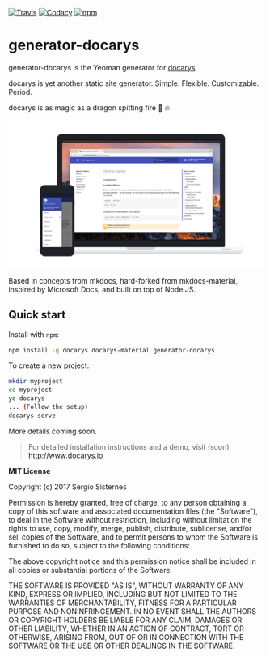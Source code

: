 [![Travis][travis-image]][travis-link]
[![Codacy][codacy-image]][codacy-link]
[![npm][npm-image]][npm-link]
<!-- [![Coverage][coverage-image]][coverage-link] -->

  [travis-image]: https://travis-ci.org/docarys/generator-docarys.svg?branch=master
  [travis-link]: https://travis-ci.org/docarys/generator-docarys
  [codacy-image]: https://api.codacy.com/project/badge/Grade/b550877f64f74503b928881dda92c4a1
  [codacy-link]: https://www.codacy.com/app/sesispla/generator-docarys?utm_source=github.com&amp;utm_medium=referral&amp;utm_content=docarys/generator-docarys&amp;utm_campaign=Badge_Grade
  <!-- [coverage-image]: https://api.codacy.com/project/badge/Coverage/bae6b0b8d04b4cd9a7b69f6e3988b31e
  [coverage-link]: https://www.codacy.com/app/sesispla/docarys?utm_source=github.com&amp;utm_medium=referral&amp;utm_content=docarys/docarys&amp;utm_campaign=Badge_Coverage -->
  [npm-image]: https://img.shields.io/npm/dt/generator-docarys.svg
  [npm-link]: hhttps://www.npmjs.com/package/generator-docarys

# generator-docarys

generator-docarys is the Yeoman generator for [docarys](http://www.docarys.io). 

docarys is yet another static site generator. Simple. Flexible. Customizable. Period.

docarys is as magic as a dragon spitting fire 🐉 🔥

[![Material for docarys](docs/material.png)](https://github.com/docarys/docarys-material)

Based in concepts from mkdocs, hard-forked from mkdocs-material, inspired by Microsoft Docs, and built on top of Node.JS.

## Quick start

Install with `npm`:

``` sh
npm install -g docarys docarys-material generator-docarys
```

To create a new project:
``` sh
mkdir myproject
cd myproject
yo docarys
... (Follow the setup)
docarys serve
```

More details coming soon.

> For detailed installation instructions and a demo, visit (soon) http://www.docarys.io

**MIT License**

Copyright (c) 2017 Sergio Sisternes

Permission is hereby granted, free of charge, to any person obtaining a copy
of this software and associated documentation files (the "Software"), to deal
in the Software without restriction, including without limitation the rights
to use, copy, modify, merge, publish, distribute, sublicense, and/or sell
copies of the Software, and to permit persons to whom the Software is
furnished to do so, subject to the following conditions:

The above copyright notice and this permission notice shall be included in all
copies or substantial portions of the Software.

THE SOFTWARE IS PROVIDED "AS IS", WITHOUT WARRANTY OF ANY KIND, EXPRESS OR
IMPLIED, INCLUDING BUT NOT LIMITED TO THE WARRANTIES OF MERCHANTABILITY,
FITNESS FOR A PARTICULAR PURPOSE AND NONINFRINGEMENT. IN NO EVENT SHALL THE
AUTHORS OR COPYRIGHT HOLDERS BE LIABLE FOR ANY CLAIM, DAMAGES OR OTHER
LIABILITY, WHETHER IN AN ACTION OF CONTRACT, TORT OR OTHERWISE, ARISING FROM,
OUT OF OR IN CONNECTION WITH THE SOFTWARE OR THE USE OR OTHER DEALINGS IN THE
SOFTWARE.
